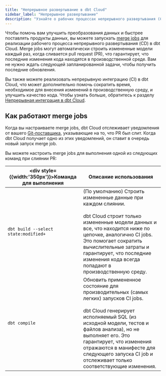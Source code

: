 ```yaml
---
title: "Непрерывное развертывание в dbt Cloud"
sidebar_label: "Непрерывное развертывание"
description: "Узнайте о рабочих процессах непрерывного развертывания (CD)"
---
```


Чтобы помочь вам улучшить преобразования данных и быстрее поставлять продукты данных, вы можете запускать [merge jobs](/docs/deploy/merge-jobs) для реализации рабочего процесса непрерывного развертывания (CD) в dbt Cloud. Merge jobs могут автоматически строить измененные модели каждый раз, когда сливается pull request (PR), что гарантирует, что последние изменения кода находятся в производственной среде. Вам не нужно ждать следующей запланированной задачи, чтобы получить последние обновления.

<Lightbox src="/img/docs/dbt-cloud/using-dbt-cloud/cd-workflow.png" width="90%" title="Рабочий процесс непрерывного развертывания в dbt Cloud"/>

Вы также можете реализовать непрерывную интеграцию (CI) в dbt Cloud, что может дополнительно помочь сократить время, необходимое для внесения изменений в производственную среду, и улучшить качество кода. Чтобы узнать больше, обратитесь к разделу [Непрерывная интеграция в dbt Cloud](/docs/deploy/continuous-integration). 


## Как работают merge jobs

Когда вы настраиваете merge jobs, dbt Cloud отслеживает уведомления от вашего [Git-поставщика](/docs/cloud/git/git-configuration-in-dbt-cloud), указывающие на то, что PR был слит. Когда dbt Cloud получает одно из этих уведомлений, он ставит в очередь новый запуск merge job.

Вы можете настроить merge jobs для выполнения одной из следующих команд при слиянии PR:

| <div style={{width:'350px'}}>Команда для выполнения</div> | Описание использования |
| -------- | ----------------- | 
| `dbt build --select state:modified+` | (По умолчанию) Строить измененные данные при каждом слиянии. <br /><br />dbt Cloud строит только измененные модели данных и все, что находится ниже по цепочке, аналогично CI jobs. Это помогает сократить вычислительные затраты и гарантирует, что последние изменения кода всегда попадают в производственную среду.  |
| `dbt compile` | Обновить примененное состояние для производительных (самых легких) запусков CI jobs. <br /><br />dbt Cloud генерирует исполняемый SQL (из исходной модели, тестов и файлов анализа), но не выполняет его. Это гарантирует, что изменения отражаются в манифесте для следующего запуска CI job и отслеживает только соответствующие изменения. | 